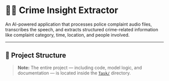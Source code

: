 # 🕵️‍♂️ Crime Insight Extractor

An AI-powered application that processes police complaint audio files, transcribes the speech, and extracts structured crime-related information like complaint category, time, location, and people involved.

---

## 📁 Project Structure

> **Note:** The entire project — including code, model logic, and documentation — is located inside the [`Task/`](./Task) directory.

